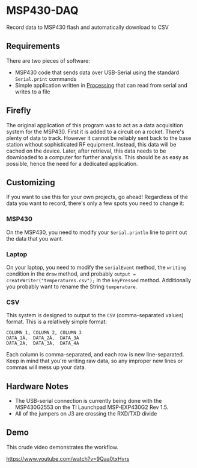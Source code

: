 # MSP430-DAQ
Record data to MSP430 flash and automatically download to CSV

## Requirements
There are two pieces of software:
* MSP430 code that sends data over USB-Serial using the standard `Serial.print` commands
* Simple application written in <a href='processing.org'>Processing</a> that can read from serial and writes to a file

## Firefly
The original application of this program was to act as a data acquisition system for the MSP430. 
First it is added to a circuit on a rocket. There's plenty of data to track. However it cannot be
reliably sent back to the base station without sophisticated RF equipment. Instead, this data will
be cached on the device. Later, after retrieval, this data needs to be downloaded to a computer
for further analysis. This should be as easy as possible, hence the need for a dedicated application.

## Customizing
If you want to use this for your own projects, go ahead! Regardless of the data you want to record, there's only a few spots 
you need to change it:

### MSP430
On the MSP430, you need to modify your `Serial.println` line to print out the data that you want.

### Laptop
On your laptop, you need to modify the `serialEvent` method, the `writing` condition in the `draw` method, and
probably `output = createWriter("temperatures.csv");` in the `keyPressed` method. Additionally you probably want to rename
the String `temperature`.

### CSV
This system is designed to output to the `CSV` (comma-separated values) format. This is a relatively simple format:

    COLUMN_1, COLUMN_2, COLUMN 3
    DATA_1A,  DATA_2A,  DATA_3A
    DATA_2A,  DATA_3A,  DATA_4A

Each column is comma-separated, and each row is new line-separated. Keep in mind that you're writing raw data, so any
improper new lines or commas will mess up your data.

## Hardware Notes
* The USB-serial connection is currently being done with the MSP430G2553 on the TI Launchpad MSP-EXP430G2 Rev 1.5.
* All of the jumpers on J3 are crossing the RXD/TXD divide

## Demo
This crude video demonstrates the workflow.

https://www.youtube.com/watch?v=9Qaa0txHvrs
